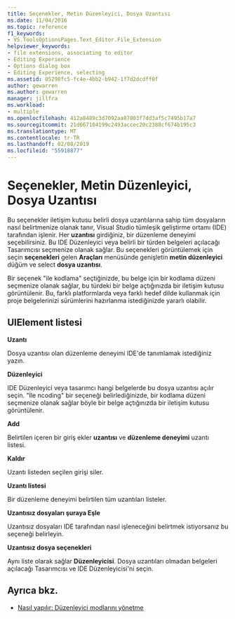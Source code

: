```yaml
---
title: Seçenekler, Metin Düzenleyici, Dosya Uzantısı
ms.date: 11/04/2016
ms.topic: reference
f1_keywords:
- VS.ToolsOptionsPages.Text_Editor.File_Extension
helpviewer_keywords:
- file extensions, associating to editor
- Editing Experience
- Options dialog box
- Editing Experience, selecting
ms.assetid: 05298fc5-fc4e-4bb2-b942-1f7d2dcdff0f
author: gewarren
ms.author: gewarren
manager: jillfra
ms.workload:
- multiple
ms.openlocfilehash: 412a8489c3d7092aa87803f7dd3af5c7495b17a7
ms.sourcegitcommit: 21d667104199c2493accec20c2388cf674b195c3
ms.translationtype: MT
ms.contentlocale: tr-TR
ms.lasthandoff: 02/08/2019
ms.locfileid: "55918877"
---
```

# <a name="options-text-editor-file-extension"></a>Seçenekler, Metin Düzenleyici, Dosya Uzantısı

Bu seçenekler iletişim kutusu belirli dosya uzantılarına sahip tüm dosyaların nasıl belirtmenize olanak tanır, Visual Studio tümleşik geliştirme ortamı (IDE) tarafından işlenir. Her **uzantısı** girdiğiniz, bir düzenleme deneyimi seçebilirsiniz. Bu IDE Düzenleyici veya belirli bir türden belgeleri açılacağı Tasarımcısı seçmenize olanak sağlar. Bu seçenekleri görüntülemek için seçin **seçenekleri** gelen **Araçları** menüsünde genişletin **metin düzenleyici** düğüm ve select **dosya uzantısı**.

Bir seçenek "ile kodlama" seçtiğinizde, bu belge için bir kodlama düzeni seçmenize olanak sağlar, bu türdeki bir belge açtığınızda bir iletişim kutusu görüntülenir. Bu, farklı platformlarda veya farklı hedef dilde kullanmak için proje belgelerinizi sürümlerini hazırlanma istediğinizde yararlı olabilir.

## <a name="uielement-list"></a>UIElement listesi

**Uzantı**

Dosya uzantısı olan düzenleme deneyimi IDE'de tanımlamak istediğiniz yazın.

**Düzenleyici**

 IDE Düzenleyici veya tasarımcı hangi belgelerde bu dosya uzantısı açılır seçin. "İle ncoding" bir seçeneği belirlediğinizde, bir kodlama düzeni seçmenize olanak sağlar böyle bir belge açtığınızda bir iletişim kutusu görüntülenir.

**Add**

Belirtilen içeren bir giriş ekler **uzantısı** ve **düzenleme deneyimi** uzantı listesi.

**Kaldır**

Uzantı listeden seçilen girişi siler.

**Uzantı listesi**

Bir düzenleme deneyimi belirtilen tüm uzantıları listeler.

**Uzantısız dosyaları şuraya Eşle**

Uzantısız dosyaları IDE tarafından nasıl işleneceğini belirtmek istiyorsanız bu seçeneği belirleyin.

**Uzantısız dosya seçenekleri**

Aynı liste olarak sağlar **Düzenleyicisi**. Dosya uzantıları olmadan belgeleri açılacağı Tasarımcısı ve IDE Düzenleyicisi'ni seçin.

## <a name="see-also"></a>Ayrıca bkz.

- [Nasıl yapılır: Düzenleyici modlarını yönetme](../../ide/how-to-manage-editor-modes.md)